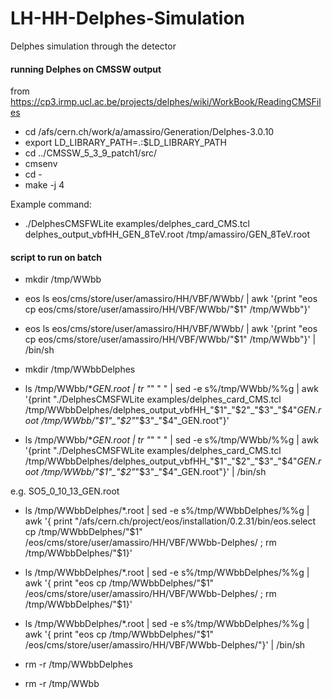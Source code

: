 LH-HH-Delphes-Simulation
========================

Delphes simulation through the detector


#### running Delphes on CMSSW output
from https://cp3.irmp.ucl.ac.be/projects/delphes/wiki/WorkBook/ReadingCMSFiles

* cd /afs/cern.ch/work/a/amassiro/Generation/Delphes-3.0.10
* export LD_LIBRARY_PATH=.:$LD_LIBRARY_PATH
* cd ../CMSSW_5_3_9_patch1/src/
* cmsenv
* cd -
* make -j 4


Example command:

* ./DelphesCMSFWLite examples/delphes_card_CMS.tcl delphes_output_vbfHH_GEN_8TeV.root /tmp/amassiro/GEN_8TeV.root



#### script to run on batch

* mkdir /tmp/WWbb
* eos ls eos/cms/store/user/amassiro/HH/VBF/WWbb/ | awk '{print "eos cp eos/cms/store/user/amassiro/HH/VBF/WWbb/"$1" /tmp/WWbb"}' 
* eos ls eos/cms/store/user/amassiro/HH/VBF/WWbb/ | awk '{print "eos cp eos/cms/store/user/amassiro/HH/VBF/WWbb/"$1" /tmp/WWbb"}'  | /bin/sh

* mkdir /tmp/WWbbDelphes
* ls /tmp/WWbb/*_GEN.root | tr "_" " " | sed -e s%/tmp/WWbb/%%g | awk '{print "./DelphesCMSFWLite examples/delphes_card_CMS.tcl /tmp/WWbbDelphes/delphes_output_vbfHH_"$1"_"$2"_"$3"_"$4"_GEN.root /tmp/WWbb/"$1"_"$2"_"$3"_"$4"_GEN.root"}'
* ls /tmp/WWbb/*_GEN.root | tr "_" " " | sed -e s%/tmp/WWbb/%%g | awk '{print "./DelphesCMSFWLite examples/delphes_card_CMS.tcl /tmp/WWbbDelphes/delphes_output_vbfHH_"$1"_"$2"_"$3"_"$4"_GEN.root /tmp/WWbb/"$1"_"$2"_"$3"_"$4"_GEN.root"}' | /bin/sh

e.g. SO5_0_10_13_GEN.root


* ls /tmp/WWbbDelphes/*.root | sed -e s%/tmp/WWbbDelphes/%%g | awk '{ print "/afs/cern.ch/project/eos/installation/0.2.31/bin/eos.select cp /tmp/WWbbDelphes/"$1" /eos/cms/store/user/amassiro/HH/VBF/WWbb-Delphes/ ; rm /tmp/WWbbDelphes/"$1}'
* ls /tmp/WWbbDelphes/*.root | sed -e s%/tmp/WWbbDelphes/%%g | awk '{ print "eos cp /tmp/WWbbDelphes/"$1" /eos/cms/store/user/amassiro/HH/VBF/WWbb-Delphes/ ; rm /tmp/WWbbDelphes/"$1}'
* ls /tmp/WWbbDelphes/*.root | sed -e s%/tmp/WWbbDelphes/%%g | awk '{ print "eos cp /tmp/WWbbDelphes/"$1" /eos/cms/store/user/amassiro/HH/VBF/WWbb-Delphes/"}' | /bin/sh


* rm -r /tmp/WWbbDelphes
* rm -r /tmp/WWbb


